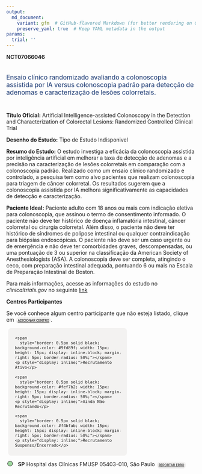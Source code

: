 ```yaml
---
output: 
  md_document:
    variant: gfm  # GitHub-flavored Markdown (for better rendering on GitHub)
    preserve_yaml: true  # Keep YAML metadata in the output
params:
  trial: ''
---
```


<script async src="https://scripts.simpleanalyticscdn.com/latest.js"></script>

**NCT07066046**

<div style="padding: 5px 5px 5px 0px; font-size: 1.20em; font-weight: 500; color: #2E4A7F; text-align: left; margin-bottom: 20px">

Ensaio clínico randomizado avaliando a colonoscopia assistida por IA
versus colonoscopia padrão para detecção de adenomas e caracterização de
lesões colorretais.

</div>

**Título Oficial:** Artificial Intelligence-assisted Colonoscopy in the
Detection and Characterization of Colorectal Lesions: Randomized
Controlled Clinical Trial

**Desenho do Estudo:** Tipo de Estudo Indisponivel

**Resumo do Estudo:** O estudo investiga a eficácia da colonoscopia
assistida por inteligência artificial em melhorar a taxa de detecção de
adenomas e a precisão na caracterização de lesões colorretais em
comparação com a colonoscopia padrão. Realizado como um ensaio clínico
randomizado e controlado, a pesquisa tem como alvo pacientes que
realizam colonoscopia para triagem de câncer colorretal. Os resultados
sugerem que a colonoscopia assistida por IA melhora significativamente
as capacidades de detecção e caracterização.

**Paciente Ideal:** Paciente adulto com 18 anos ou mais com indicação
eletiva para colonoscopia, que assinou o termo de consentimento
informado. O paciente não deve ter histórico de doença inflamatória
intestinal, câncer colorretal ou cirurgia colorretal. Além disso, o
paciente não deve ter histórico de síndromes de polipose intestinal ou
qualquer contraindicação para biópsias endoscópicas. O paciente não deve
ser um caso urgente ou de emergência e não deve ter comorbidades graves,
descompensadas, ou uma pontuação de 3 ou superior na classificação da
American Society of Anesthesiologists (ASA). A colonoscopia deve ser
completa, atingindo o ceco, com preparação intestinal adequada,
pontuando 6 ou mais na Escala de Preparação Intestinal de Boston.

Para mais informações, acesse as informações do estudo no
*clinicaltrials.gov* no seguinte
[link](https://clinicaltrials.gov/ct2/show/NCT07066046)

**Centros Participantes**

Se você conhece algum centro participante que não esteja listado, clique
em
<span style="color: #2E4A7F; margin-left: 2px; padding: 4px; background-color: #f3f2f1; border-radius: 8px; font-weight: 500; font-size: 0.6em"><a
href="https://cancertrialsbr.shinyapps.io/formsapp?study_nct_id=NCT07066046&amp;location_id=N%2FA&amp;location_full_name=N%2FA&amp;form_type=Adicionar%20Centro"
target="_blank">ADICIONAR CENTRO</a></span>.

<div style="margin-bottom: 8px; margin-left: 5px; padding: 8px; max-width: 300px; background-color: #f3f2f1; border-radius: 8px; font-size: 0.9em">

<div style="margin-left: 10px;">

    <span 
      style="border: 0.5px solid black; background-color: #9fd89f; width: 15px; height: 15px; display: inline-block; margin-right: 5px; border-radius: 50%;"></span>
    <p style="display: inline;">Recrutamento Ativo</p>

</div>

<div style="margin-left: 10px;">

    <span 
      style="border: 0.5px solid black; background-color: #fef7b2; width: 15px; height: 15px; display: inline-block; margin-right: 5px; border-radius: 50%;"></span>
    <p style="display: inline;">Ainda Não Recrutando</p>

</div>

<div style="margin-left: 10px;">

    <span 
      style="border: 0.5px solid black; background-color: #f4bfab; width: 15px; height: 15px; display: inline-block; margin-right: 5px; border-radius: 50%;"></span>
    <p style="display: inline;">Recrutamento Suspenso/Encerrado</p>

</div>

</div>

<div style="margin: 3px;">

<span style="border: 0.5px solid black; display: inline-block; width: 12px; height: 12px; border-radius: 50%; margin-right: 10px; padding-bottom: 0px; background-color: #9fd89f;"></span>
<b>SP</b> Hospital das Clínicas FMUSP 05403-010, São Paulo
<span style="color: #2E4A7F; margin-left: 2px; padding: 4px; background-color: #f3f2f1; border-radius: 8px; font-weight: 500; font-size: 0.6em"><a
href="https://cancertrialsbr.shinyapps.io/formsapp?study_nct_id=NCT07066046&amp;location_id=HOSPITALDASCLINICASDAFACULDADEDEMEDICINADAUSPSAOPAULOSP05403010BRAZIL&amp;location_full_name=Hospital%20das%20Cl%C3%ADnicas%20FMUSP%2C%2005403-010%2C%20S%C3%A3o%20Paulo&amp;form_type=Reportar%20Erro"
target="_blank">REPORTAR ERRO</a></span>

</div>
